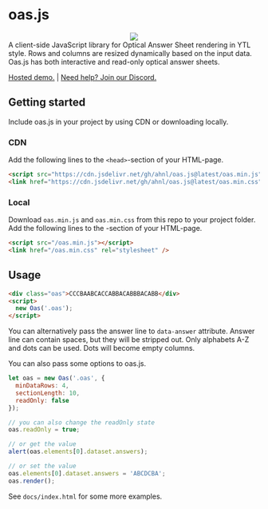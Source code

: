 # oas.js
<center>
  <img src="https://i.imgur.com/siamnYR.png">
</center>
A client-side JavaScript library for Optical Answer Sheet rendering in YTL style. Rows and columns are resized dynamically based on the input data. Oas.js has both interactive and read-only optical answer sheets.

<a href="https://ahnl.github.io/oas.js/">Hosted demo.</a> | <a href="https://discord.gg/epNrVdDWRz">Need help? Join our Discord.</a>

## Getting started
Include oas.js in your project by using CDN or downloading locally.

### CDN
Add the following lines to the `<head>`-section of your HTML-page.
```html
<script src="https://cdn.jsdelivr.net/gh/ahnl/oas.js@latest/oas.min.js"></script>
<link href="https://cdn.jsdelivr.net/gh/ahnl/oas.js@latest/oas.min.css" rel="stylesheet" />
```

### Local
Download `oas.min.js` and `oas.min.css` from this repo to your project folder. Add the following lines to the <head>-section of your HTML-page.
 ```html
<script src="/oas.min.js"></script>
<link href="/oas.min.css" rel="stylesheet" />
```

## Usage

```html
<div class="oas">CCCBAABCACCABBACABBBACABB</div>
<script>
  new Oas('.oas');
</script>
```

You can alternatively pass the answer line to `data-answer` attribute. Answer line can contain spaces, but they will be stripped out. Only alphabets A-Z and dots can be used. Dots will become empty columns.

You can also pass some options to oas.js.

```js
let oas = new Oas('.oas', {
  minDataRows: 4,
  sectionLength: 10,
  readOnly: false
});

// you can also change the readOnly state
oas.readOnly = true; 

// or get the value
alert(oas.elements[0].dataset.answers);

// or set the value
oas.elements[0].dataset.answers = 'ABCDCBA';
oas.render();
```

See `docs/index.html` for some more examples.
